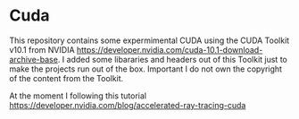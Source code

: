 # Cuda

This repository contains some expermimental CUDA using the CUDA Toolkit v10.1 from NVIDIA https://developer.nvidia.com/cuda-10.1-download-archive-base.
I added some libararies and headers out of this Toolkit just to make the projects run out of the box. Important I do not own the copyright of the
content from the Toolkit.

At the moment I following this tutorial https://developer.nvidia.com/blog/accelerated-ray-tracing-cuda
